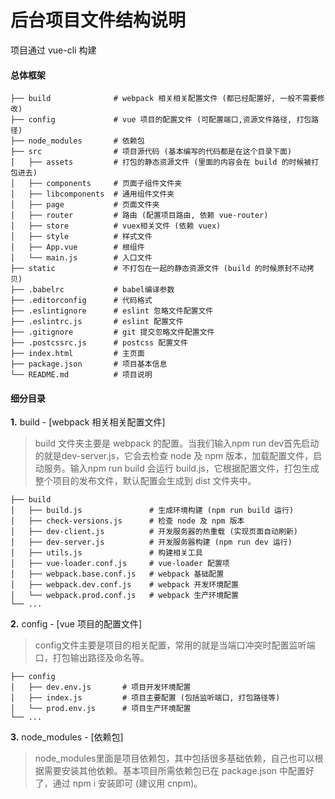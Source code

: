 # 后台项目文件结构说明

项目通过 vue-cli 构建

#### 总体框架
```shell
├── build              # webpack 相关相关配置文件 (都已经配置好, 一般不需要修改)
├── config             # vue 项目的配置文件 (可配置端口,资源文件路径, 打包路径)
├── node_modules       # 依赖包
├── src                # 项目源代码 (基本编写的代码都是在这个目录下面)
│   ├── assets         # 打包的静态资源文件 (里面的内容会在 build 的时候被打包进去)
│   ├── components     # 页面子组件文件夹
│   ├── libcomponents  # 通用组件文件夹
│   ├── page           # 页面文件夹
│   ├── router         # 路由 (配置项目路由, 依赖 vue-router)
│   ├── store          # vuex相关文件 (依赖 vuex)
│   ├── style          # 样式文件
│   ├── App.vue        # 根组件
│   └── main.js        # 入口文件
├── static             # 不打包在一起的静态资源文件 (build 的时候原封不动拷贝)
├── .babelrc           # babel编译参数
├── .editorconfig      # 代码格式
├── .eslintignore      # eslint 忽略文件配置文件
├── .eslintrc.js       # eslint 配置文件
├── .gitignore         # git 提交忽略文件配置文件
├── .postcssrc.js      # postcss 配置文件
├── index.html         # 主页面
├── package.json       # 项目基本信息
└── README.md          # 项目说明
```

#### 细分目录

**1.** build - [webpack 相关相关配置文件]
>build 文件夹主要是 webpack 的配置。当我们输入npm run dev首先启动的就是dev-server.js，它会去检查 node 及 npm 版本，加载配置文件，启动服务。输入npm run build 会运行 build.js，它根据配置文件，打包生成整个项目的发布文件，默认配置会生成到 dist 文件夹中。

```shell
├── build
│   ├── build.js               # 生成环境构建 (npm run build 运行)
│   ├── check-versions.js      # 检查 node 及 npm 版本
│   ├── dev-client.js          # 开发服务器的热重载 (实现页面自动刷新)
│   ├── dev-server.js          # 开发服务器构建 (npm run dev 运行)
│   ├── utils.js               # 构建相关工具
│   ├── vue-loader.conf.js     # vue-loader 配置项
│   ├── webpack.base.conf.js   # webpack 基础配置
│   ├── webpack.dev.conf.js    # webpack 开发环境配置
│   └── webpack.prod.conf.js   # webpack 生产环境配置
└── ...
```

**2.** config - [vue 项目的配置文件]
>config文件主要是项目的相关配置，常用的就是当端口冲突时配置监听端口，打包输出路径及命名等。

```shell
├── config
│   ├── dev.env.js       # 项目开发环境配置
│   ├── index.js         # 项目主要配置 (包括监听端口, 打包路径等)
│   └── prod.env.js      # 项目生产环境配置
└── ...
```

**3.** node_modules - [依赖包]
>node_modules里面是项目依赖包，其中包括很多基础依赖，自己也可以根据需要安装其他依赖。基本项目所需依赖包已在 package.json 中配置好了，通过 npm i 安装即可 (建议用 cnpm)。